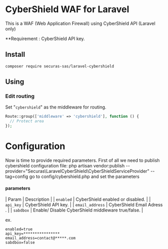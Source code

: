 # CyberShield WAF for Laravel

This is a WAF (Web Application Firewall) using CyberShield API (Laravel only)

**Requirement : CyberShield API key.

## Install
```
composer require securas-sas/laravel-cybershield
```

## Using

### Edit routing
Set "`cybershield`" as the middleware for routing.

```php
Route::group(['middleware' => 'cybershield'], function () {
  // Protect area
});

```

# Configuration
Now is time to provide required parameters. First of all we need to publish cybershield configuration file:
php artisan vendor:publish --provider="Securas\LaravelCyberShield\CyberShieldServiceProvider" --tag=config
go to config/cybershield.php and set the parameters
#### parameters
| Param             | Description                                        |
| `enabled`         | CyberShield enabled or disabled.                   |
| `api_key`         | CyberShield API key.                               |
| `email_address`   | CyberShield Email Adress .                         |
| `sabdbox`         | Enable/ Disable CyberShield middleware true/false. |

ex.
```
enabled=true
api_key=****************
email_address=contact@*****.com
sabdbox=false
```




